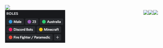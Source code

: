 <a href="#">
  <img src="https://lanyard.cnrad.dev/api/324504908013240330?hideBadges=true"  align="left"/>
</a>
<br>
<a href="#">
  <img src="https://raw.githubusercontent.com/BoredManCodes/BoredManCodes/main/roles.png"  align="left"/>
</a>
<a href="#">
  <img src="https://stats-boredmancodes.vercel.app/api?username=BoredManCodes&hide=stars&show_icons=true&count_private=true"  align="right"/>
</a>
<a href="#">
  <img src="https://stats-boredmancodes.vercel.app/api/wakatime?username=BoredManCodes"  align="right"/>
</a>
<a href="#">
  <img src="https://stats-boredmancodes.vercel.app/api/top-langs/?username=BoredManCodes&langs_count=3"  align="right"/>
</a>

